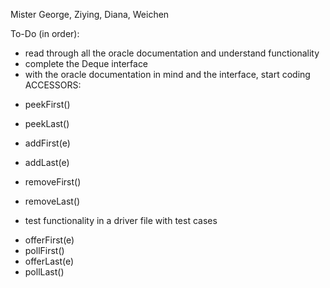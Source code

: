 Mister George, Ziying, Diana, Weichen

To-Do (in order):

- read through all the oracle documentation and understand functionality
- complete the Deque interface
- with the oracle documentation in mind and the interface, start coding
ACCESSORS:
* peekFirst() 
* peekLast()

* addFirst(e)
* addLast(e)
* removeFirst()
* removeLast()
- test functionality in a driver file with test cases

* offerFirst(e)
* pollFirst()
* offerLast(e)
* pollLast()
